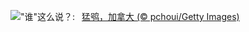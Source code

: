 ![](https://www.bing.com/th?id=OHR.NorthernHawkOwl_ZH-CN8408027305_UHD.jpg&w=1000)"谁"这么说？:&nbsp;&ensp;[猛鸮，加拿大 (© pchoui/Getty Images)](https://www.bing.com/th?id=OHR.NorthernHawkOwl_ZH-CN8408027305_UHD.jpg)
<br><br/>

